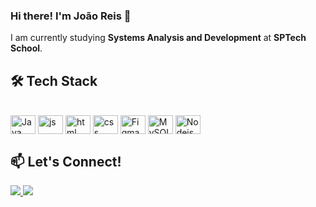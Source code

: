 ### Hi there! I'm João Reis :raising_hand:

I am currently studying **Systems Analysis and Development** at **SPTech School**. 

## 🛠️ Tech Stack  
<div style="display: inline_block"><br>
 <img align="center" alt="Java" height="30" width="40"
     src="https://cdn.jsdelivr.net/gh/devicons/devicon/icons/java/java-original.svg">
 <img align="center" alt="js" height="30" width="40"
    src="https://cdn.jsdelivr.net/gh/devicons/devicon@latest/icons/javascript/javascript-original.svg">
  <img align="center" alt="html" height="30" width="40"
    src="https://cdn.jsdelivr.net/gh/devicons/devicon@latest/icons/html5/html5-original.svg">
  <img align="center" alt="css" height="30" width="40"
    src="https://cdn.jsdelivr.net/gh/devicons/devicon@latest/icons/css3/css3-original.svg">
  <img align="center" alt="Figma" height="30" width="40"
    src="https://cdn.jsdelivr.net/gh/devicons/devicon/icons/figma/figma-original.svg">  
  <img align="center" alt="MySQL" height="30" width="40" 
    src="https://cdn.jsdelivr.net/gh/devicons/devicon/icons/mysql/mysql-original.svg" />
  <img align="center" alt="Nodejs" height="30" width="40"
    src="https://cdn.jsdelivr.net/gh/devicons/devicon/icons/nodejs/nodejs-original.svg">
</div>

##
 
## 📫 Let's Connect!  
<div> 
  <a href="https://github.com/joaolureis" target="_blank">
    <img src="https://img.shields.io/badge/GitHub-000?style=for-the-badge&logo=github&logoColor=white" target="_blank">
  </a>
  <a href="https://www.linkedin.com/in/joaolureis/" target="_blank">
    <img src="https://img.shields.io/badge/-LinkedIn-%2300A0DC?style=for-the-badge&logo=linkedin&logoColor=white" target="_blank">
  </a> 
</div>
